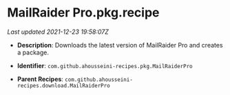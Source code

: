 # MailRaider Pro.pkg.recipe

_Last updated 2021-12-23 19:58:07Z_

- **Description**: Downloads the latest version of MailRaider Pro and creates a package.

- **Identifier**: `com.github.ahousseini-recipes.pkg.MailRaiderPro`

- **Parent Recipes**: `com.github.ahousseini-recipes.download.MailRaiderPro`
